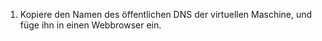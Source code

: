 1. Kopiere den Namen des öffentlichen DNS der virtuellen Maschine, und füge ihn in einen Webbrowser ein.
